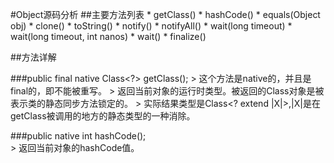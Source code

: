 #Object源码分析
 ##主要方法列表
    * getClass()
    * hashCode()
    * equals(Object obj)
    * clone()
    * toString()
    * notify()
    * notifyAll()
    * wait(long timeout)
    * wait(long timeout, int nanos)
    * wait()
    * finalize()
    
 ##方法详解

  ###public final native Class<?> getClass();
    > 这个方法是native的，并且是final的，即不能被重写。
    > 返回当前对象的运行时类型。被返回的Class对象是被表示类的静态同步方法锁定的。
    > 实际结果类型是Class<? extend |X|>,|X|是在getClass被调用的地方的静态类型的一种消除。
    
  ###public native int hashCode();  
    > 返回当前对象的hashCode值。
    
    
 